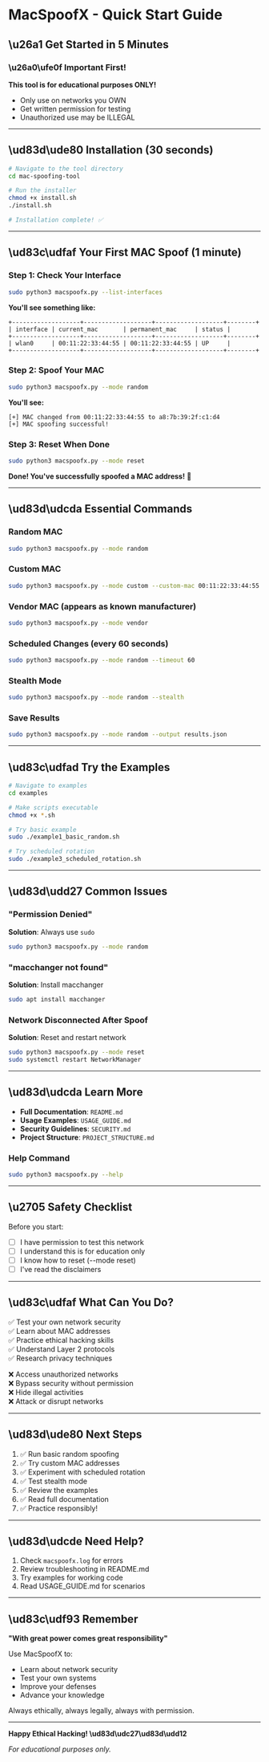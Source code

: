 # MacSpoofX - Quick Start Guide

## \u26a1 Get Started in 5 Minutes

### \u26a0\ufe0f Important First!

**This tool is for educational purposes ONLY!**
- Only use on networks you OWN
- Get written permission for testing
- Unauthorized use may be ILLEGAL

---

## \ud83d\ude80 Installation (30 seconds)

```bash
# Navigate to the tool directory
cd mac-spoofing-tool

# Run the installer
chmod +x install.sh
./install.sh

# Installation complete! ✅
```

---

## \ud83c\udfaf Your First MAC Spoof (1 minute)

### Step 1: Check Your Interface

```bash
sudo python3 macspoofx.py --list-interfaces
```

**You'll see something like:**
```
+-------------------+-------------------+-------------------+--------+
| interface | current_mac       | permanent_mac     | status |
+-------------------+-------------------+-------------------+--------+
| wlan0     | 00:11:22:33:44:55 | 00:11:22:33:44:55 | UP     |
+-------------------+-------------------+-------------------+--------+
```

### Step 2: Spoof Your MAC

```bash
sudo python3 macspoofx.py --mode random
```

**You'll see:**
```
[+] MAC changed from 00:11:22:33:44:55 to a8:7b:39:2f:c1:d4
[+] MAC spoofing successful!
```

### Step 3: Reset When Done

```bash
sudo python3 macspoofx.py --mode reset
```

**Done! You've successfully spoofed a MAC address!** 🎉

---

## \ud83d\udcda Essential Commands

### Random MAC
```bash
sudo python3 macspoofx.py --mode random
```

### Custom MAC
```bash
sudo python3 macspoofx.py --mode custom --custom-mac 00:11:22:33:44:55
```

### Vendor MAC (appears as known manufacturer)
```bash
sudo python3 macspoofx.py --mode vendor
```

### Scheduled Changes (every 60 seconds)
```bash
sudo python3 macspoofx.py --mode random --timeout 60
```

### Stealth Mode
```bash
sudo python3 macspoofx.py --mode random --stealth
```

### Save Results
```bash
sudo python3 macspoofx.py --mode random --output results.json
```

---

## \ud83c\udfad Try the Examples

```bash
# Navigate to examples
cd examples

# Make scripts executable
chmod +x *.sh

# Try basic example
sudo ./example1_basic_random.sh

# Try scheduled rotation
sudo ./example3_scheduled_rotation.sh
```

---

## \ud83d\udd27 Common Issues

### "Permission Denied"
**Solution**: Always use `sudo`
```bash
sudo python3 macspoofx.py --mode random
```

### "macchanger not found"
**Solution**: Install macchanger
```bash
sudo apt install macchanger
```

### Network Disconnected After Spoof
**Solution**: Reset and restart network
```bash
sudo python3 macspoofx.py --mode reset
sudo systemctl restart NetworkManager
```

---

## \ud83d\udcda Learn More

- **Full Documentation**: `README.md`
- **Usage Examples**: `USAGE_GUIDE.md`
- **Security Guidelines**: `SECURITY.md`
- **Project Structure**: `PROJECT_STRUCTURE.md`

### Help Command
```bash
sudo python3 macspoofx.py --help
```

---

## \u2705 Safety Checklist

Before you start:
- [ ] I have permission to test this network
- [ ] I understand this is for education only
- [ ] I know how to reset (--mode reset)
- [ ] I've read the disclaimers

---

## \ud83c\udfaf What Can You Do?

✅ Test your own network security  
✅ Learn about MAC addresses  
✅ Practice ethical hacking skills  
✅ Understand Layer 2 protocols  
✅ Research privacy techniques  

❌ Access unauthorized networks  
❌ Bypass security without permission  
❌ Hide illegal activities  
❌ Attack or disrupt networks  

---

## \ud83d\ude80 Next Steps

1. ✅ Run basic random spoofing
2. ✅ Try custom MAC addresses
3. ✅ Experiment with scheduled rotation
4. ✅ Test stealth mode
5. ✅ Review the examples
6. ✅ Read full documentation
7. ✅ Practice responsibly!

---

## \ud83d\udcde Need Help?

1. Check `macspoofx.log` for errors
2. Review troubleshooting in README.md
3. Try examples for working code
4. Read USAGE_GUIDE.md for scenarios

---

## \ud83c\udf93 Remember

**"With great power comes great responsibility"**

Use MacSpoofX to:
- Learn about network security
- Test your own systems
- Improve your defenses
- Advance your knowledge

Always ethically, always legally, always with permission.

---

**Happy Ethical Hacking! \ud83d\udc27\ud83d\udd12**

*For educational purposes only.*
